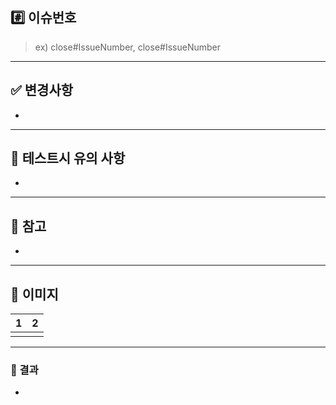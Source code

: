 ## #️⃣ 이슈번호

> ex) close#IssueNumber, close#IssueNumber

---

## ✅ 변경사항

- 

---

## 🧪 테스트시 유의 사항

- 

---

## 📝 참고

- 

---

## 🌈 이미지

| 1  | 2   |
| :-:| :-: |
|    |     |

---

### 💜 결과

-
